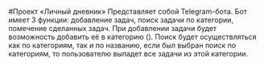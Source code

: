#Проект «Личный дневник»
Представляет собой Telegram-бота.  Бот имеет 3 функции: добавление задач, поиск задачи по категории, помечение сделанных задач. При добавлении задачи будет возможность добавить её в категорию (). Поиск будет осуществляться как по категориям, так и по названию, если был выбран поиск по категориям, то пользователю выпадет все задачи из этой категории. 
